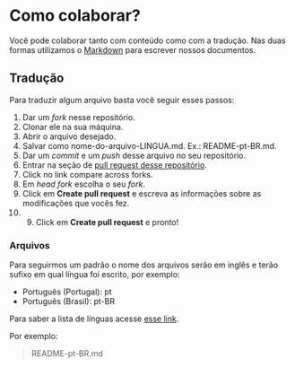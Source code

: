 # Como colaborar?

Você pode colaborar tanto com conteúdo como com a tradução. Nas duas formas utilizamos o [Markdown](https://pt.wikipedia.org/wiki/Markdown) para escrever nossos documentos.


## Tradução

Para traduzir algum arquivo basta você seguir esses passos:

1. Dar um *fork* nesse repositório.
2. Clonar ele na sua máquina.
3. Abrir o arquivo desejado.
4. Salvar como nome-do-arquivo-LINGUA.md. Ex.: README-pt-BR.md.
5. Dar um *commit* e um *push* desse arquivo no seu repositório.
6. Entrar na seção de [pull request desse repositório](https://github.com/Webschool-io/js4girls/pulls).
7. Click no link compare across forks.
8. Em *head fork* escolha o seu *fork*.
9. Click em **Create pull request** e escreva as informações sobre as modificações que vocês fez.
10. 9. Click em **Create pull request** e pronto!

### Arquivos

Para seguirmos um padrão o nome dos arquivos serão em inglês e terão sufixo em qual língua foi escrito, por exemplo:

- Português (Portugal): pt
- Português (Brasil): pt-BR

Para saber a lista de línguas acesse [esse link](https://pt.wikipedia.org/wiki/ISO_639).

Por exemplo:

> README-pt-BR.md



